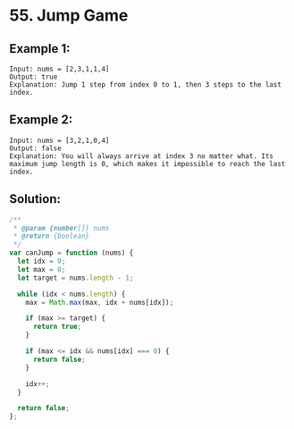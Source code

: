# 55. Jump Game

## Example 1:

    Input: nums = [2,3,1,1,4]
    Output: true
    Explanation: Jump 1 step from index 0 to 1, then 3 steps to the last index.

## Example 2:

    Input: nums = [3,2,1,0,4]
    Output: false
    Explanation: You will always arrive at index 3 no matter what. Its maximum jump length is 0, which makes it impossible to reach the last index.

## Solution:

```javascript
/**
 * @param {number[]} nums
 * @return {boolean}
 */
var canJump = function (nums) {
  let idx = 0;
  let max = 0;
  let target = nums.length - 1;

  while (idx < nums.length) {
    max = Math.max(max, idx + nums[idx]);

    if (max >= target) {
      return true;
    }

    if (max <= idx && nums[idx] === 0) {
      return false;
    }

    idx++;
  }

  return false;
};
```
